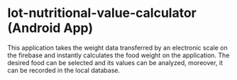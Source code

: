 # Iot-nutritional-value-calculator (Android App)

This application takes the weight data transferred by an electronic scale on the firebase and instantly calculates the food weight on the application. 
The desired food can be selected and its values can be analyzed, moreover, it can be recorded in the local database.

